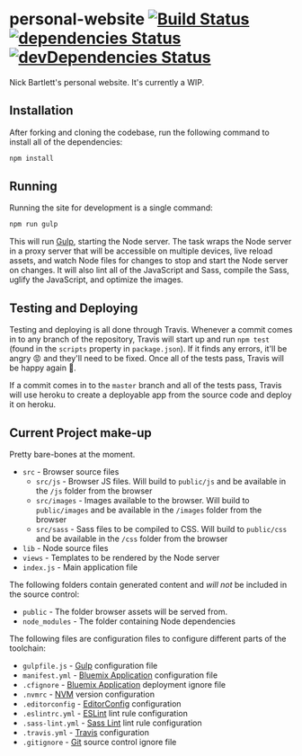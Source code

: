 # personal-website [![Build Status][travis-image]][travis-url] [![dependencies Status][david-image]][david-url] [![devDependencies Status][david-dev-image]][david-dev-url]

Nick Bartlett's personal website. It's currently a WIP.

## Installation

After forking and cloning the codebase, run the following command to install all of the dependencies:

```bash
npm install
```

## Running

Running the site for development is a single command:

```bash
npm run gulp
```

This will run [Gulp](http://gulpjs.com/), starting the Node server. The task wraps the Node server in a proxy server that will be accessible on multiple devices, live reload assets, and watch Node files for changes to stop and start the Node server on changes. It will also lint all of the JavaScript and Sass, compile the Sass, uglify the JavaScript, and optimize the images.

## Testing and Deploying

Testing and deploying is all done through Travis. Whenever a commit comes in to any branch of the repository, Travis will start up and run `npm test` (found in the `scripts` property in `package.json`). If it finds any errors, it'll be angry :rage: and they'll need to be fixed. Once all of the tests pass, Travis will be happy again :green_heart:.

If a commit comes in to the `master` branch and all of the tests pass, Travis will use heroku to create a deployable app from the source code and deploy it on heroku.

## Current Project make-up

Pretty bare-bones at the moment.

* `src` - Browser source files
  * `src/js` - Browser JS files. Will build to `public/js` and be available in the `/js` folder from the browser
  * `src/images` - Images available to the browser. Will build to `public/images` and be available in the `/images` folder from the browser
  * `src/sass` - Sass files to be compiled to CSS. Will build to `public/css` and be available in the `/css` folder from the browser
* `lib` - Node source files
* `views` - Templates to be rendered by the Node server
* `index.js` - Main application file

The following folders contain generated content and _will not_ be included in the source control:

* `public` - The folder browser assets will be served from.
* `node_modules` - The folder containing Node dependencies

The following files are configuration files to configure different parts of the toolchain:

* `gulpfile.js` - [Gulp](http://gulpjs.com/) configuration file
* `manifest.yml` - [Bluemix Application](https://docs.cloudfoundry.org/devguide/deploy-apps/manifest.html) configuration file
* `.cfignore` - [Bluemix Application](https://docs.cloudfoundry.org/devguide/deploy-apps/prepare-to-deploy.html) deployment ignore file
* `.nvmrc` - [NVM](https://github.com/creationix/nvm) version configuration
* `.editorconfig` - [EditorConfig](http://editorconfig.org/) configuration
* `.eslintrc.yml` - [ESLint](http://eslint.org/) lint rule configuration
* `.sass-lint.yml` - [Sass Lint](https://github.com/sasstools/sass-lint) lint rule configuration
* `.travis.yml` - [Travis](https://docs.travis-ci.com/user/customizing-the-build/) configuration
* `.gitignore` - [Git](https://git-scm.com/docs/gitignore) source control ignore file

[travis-image]: https://travis-ci.org/tteltrab/personal-website.svg?branch=master
[travis-url]: https://travis-ci.org/tteltrab/personal-website
[david-image]: https://david-dm.org/tteltrab/personal-website/status.svg
[david-url]: https://david-dm.org/tteltrab/personal-website
[david-dev-image]: https://david-dm.org/tteltrab/personal-website/dev-status.svg
[david-dev-url]: https://david-dm.org/tteltrab/personal-website?type=dev
